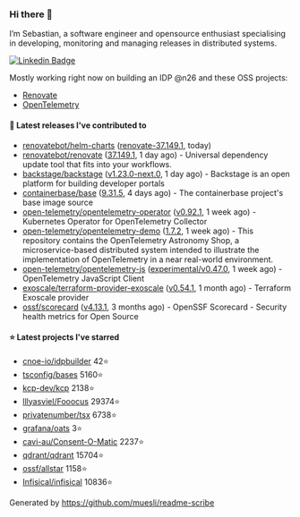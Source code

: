 ### Hi there 👋

I’m Sebastian, a software engineer and opensource enthusiast specialising in developing, monitoring and managing releases in distributed systems.    

[![Linkedin Badge](https://img.shields.io/badge/-LinkedIn-blue?style=flat&logo=Linkedin&logoColor=white&link=https://www.linkedin.com/in/sebastian-poxhofer/)](https://www.linkedin.com/in/sebastian-poxhofer/)

Mostly working right now on building an IDP @n26 and these OSS projects:
- [Renovate](https://github.com/renovatebot/renovate)
- [OpenTelemetry](https://github.com/open-telemetry)



#### 🚀 Latest releases I've contributed to

- [renovatebot/helm-charts](https://github.com/renovatebot/helm-charts) ([renovate-37.149.1](https://github.com/renovatebot/helm-charts/releases/tag/renovate-37.149.1), today)
- [renovatebot/renovate](https://github.com/renovatebot/renovate) ([37.149.1](https://github.com/renovatebot/renovate/releases/tag/37.149.1), 1 day ago) - Universal dependency update tool that fits into your workflows.
- [backstage/backstage](https://github.com/backstage/backstage) ([v1.23.0-next.0](https://github.com/backstage/backstage/releases/tag/v1.23.0-next.0), 1 day ago) - Backstage is an open platform for building developer portals
- [containerbase/base](https://github.com/containerbase/base) ([9.31.5](https://github.com/containerbase/base/releases/tag/9.31.5), 4 days ago) - The containerbase project&#39;s base image source
- [open-telemetry/opentelemetry-operator](https://github.com/open-telemetry/opentelemetry-operator) ([v0.92.1](https://github.com/open-telemetry/opentelemetry-operator/releases/tag/v0.92.1), 1 week ago) - Kubernetes Operator for OpenTelemetry Collector
- [open-telemetry/opentelemetry-demo](https://github.com/open-telemetry/opentelemetry-demo) ([1.7.2](https://github.com/open-telemetry/opentelemetry-demo/releases/tag/1.7.2), 1 week ago) - This repository contains the OpenTelemetry Astronomy Shop, a microservice-based distributed system intended to illustrate the implementation of OpenTelemetry in a near real-world environment.
- [open-telemetry/opentelemetry-js](https://github.com/open-telemetry/opentelemetry-js) ([experimental/v0.47.0](https://github.com/open-telemetry/opentelemetry-js/releases/tag/experimental/v0.47.0), 1 week ago) - OpenTelemetry JavaScript Client
- [exoscale/terraform-provider-exoscale](https://github.com/exoscale/terraform-provider-exoscale) ([v0.54.1](https://github.com/exoscale/terraform-provider-exoscale/releases/tag/v0.54.1), 1 month ago) - Terraform Exoscale provider
- [ossf/scorecard](https://github.com/ossf/scorecard) ([v4.13.1](https://github.com/ossf/scorecard/releases/tag/v4.13.1), 3 months ago) - OpenSSF Scorecard - Security health metrics for Open Source

#### ⭐ Latest projects I've starred

- [cnoe-io/idpbuilder](https://github.com/cnoe-io/idpbuilder) 42⭐
- [tsconfig/bases](https://github.com/tsconfig/bases) 5160⭐
- [kcp-dev/kcp](https://github.com/kcp-dev/kcp) 2138⭐
- [lllyasviel/Fooocus](https://github.com/lllyasviel/Fooocus) 29374⭐
- [privatenumber/tsx](https://github.com/privatenumber/tsx) 6738⭐
- [grafana/oats](https://github.com/grafana/oats) 3⭐
- [cavi-au/Consent-O-Matic](https://github.com/cavi-au/Consent-O-Matic) 2237⭐
- [qdrant/qdrant](https://github.com/qdrant/qdrant) 15704⭐
- [ossf/allstar](https://github.com/ossf/allstar) 1158⭐
- [Infisical/infisical](https://github.com/Infisical/infisical) 10836⭐



Generated by https://github.com/muesli/readme-scribe
